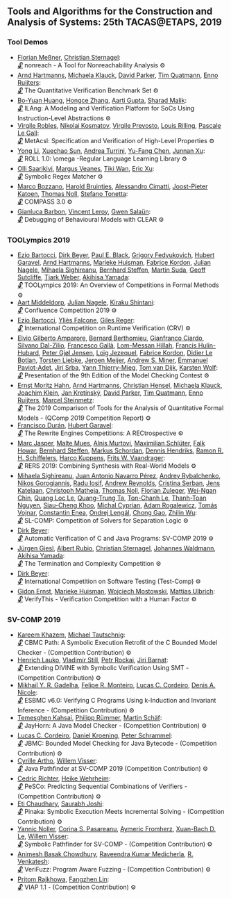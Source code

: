 ## Tools and Algorithms for the Construction and Analysis of Systems: 25th TACAS@ETAPS, 2019
### Tool Demos

- [Florian Meßner](https://dblp.org/pid/207/1078.html), [Christian Sternagel](https://dblp.org/pid/33/287.html):  
[🔓](https://doi.org/10.1007/978-3-030-17462-0_19) nonreach - A Tool for Nonreachability Analysis
⚙️
- [Arnd Hartmanns](https://dblp.org/pid/89/7952.html), [Michaela Klauck](https://dblp.org/pid/199/2503.html), [David Parker](https://dblp.org/pid/33/3095.html), [Tim Quatmann](https://dblp.org/pid/162/9630.html), [Enno Ruijters](https://dblp.org/pid/153/2435.html):  
[🔓](https://doi.org/10.1007/978-3-030-17462-0_20) The Quantitative Verification Benchmark Set
⚙️
- [Bo-Yuan Huang](https://dblp.org/pid/150/6386.html), [Hongce Zhang](https://dblp.org/pid/187/8283.html), [Aarti Gupta](https://dblp.org/pid/18/2229.html), [Sharad Malik](https://dblp.org/pid/79/6934.html):  
[🔓](https://doi.org/10.1007/978-3-030-17462-0_21) ILAng: A Modeling and Verification Platform for SoCs Using Instruction-Level Abstractions
⚙️
- [Virgile Robles](https://dblp.org/pid/230/8086.html), [Nikolai Kosmatov](https://dblp.org/pid/98/3847.html), [Virgile Prevosto](https://dblp.org/pid/05/1744.html), [Louis Rilling](https://dblp.org/pid/43/3275.html), [Pascale Le Gall](https://dblp.org/pid/31/1845.html):  
[🔓](https://doi.org/10.1007/978-3-030-17462-0_22) MetAcsl: Specification and Verification of High-Level Properties
⚙️
- [Yong Li](https://dblp.org/pid/93/2334-31.html), [Xuechao Sun](https://dblp.org/pid/234/6262.html), [Andrea Turrini](https://dblp.org/pid/51/3769.html), [Yu-Fang Chen](https://dblp.org/pid/76/1885.html), [Junnan Xu](https://dblp.org/pid/155/5944.html):  
[🔓](https://doi.org/10.1007/978-3-030-17462-0_23) ROLL 1.0: \\omega -Regular Language Learning Library
⚙️
- [Olli Saarikivi](https://dblp.org/pid/117/9611.html), [Margus Veanes](https://dblp.org/pid/42/6841.html), [Tiki Wan](https://dblp.org/pid/238/3291.html), [Eric Xu](https://dblp.org/pid/87/3921.html):  
[🔓](https://doi.org/10.1007/978-3-030-17462-0_24) Symbolic Regex Matcher
⚙️
- [Marco Bozzano](https://dblp.org/pid/66/3003.html), [Harold Bruintjes](https://dblp.org/pid/151/5212.html), [Alessandro Cimatti](https://dblp.org/pid/13/5961.html), [Joost-Pieter Katoen](https://dblp.org/pid/k/JoostPieterKatoen.html), [Thomas Noll](https://dblp.org/pid/31/248-1.html), [Stefano Tonetta](https://dblp.org/pid/t/StefanoTonetta.html):  
[🔓](https://doi.org/10.1007/978-3-030-17462-0_25) COMPASS 3.0
⚙️
- [Gianluca Barbon](https://dblp.org/pid/168/1123.html), [Vincent Leroy](https://dblp.org/pid/02/7933.html), [Gwen Salaün](https://dblp.org/pid/86/2766.html):  
[🔓](https://doi.org/10.1007/978-3-030-17462-0_26) Debugging of Behavioural Models with CLEAR
⚙️

### TOOLympics 2019

- [Ezio Bartocci](https://dblp.org/pid/b/EzioBartocci.html), [Dirk Beyer](https://dblp.org/pid/b/DirkBeyer1.html), [Paul E. Black](https://dblp.org/pid/16/6383.html), [Grigory Fedyukovich](https://dblp.org/pid/43/8810.html), [Hubert Garavel](https://dblp.org/pid/83/127.html), [Arnd Hartmanns](https://dblp.org/pid/89/7952.html), [Marieke Huisman](https://dblp.org/pid/76/6612.html), [Fabrice Kordon](https://dblp.org/pid/07/2336.html), [Julian Nagele](https://dblp.org/pid/62/11440.html), [Mihaela Sighireanu](https://dblp.org/pid/27/1531.html), [Bernhard Steffen](https://dblp.org/pid/s/BernhardSteffen.html), [Martin Suda](https://dblp.org/pid/24/5175-1.html), [Geoff Sutcliffe](https://dblp.org/pid/s/GeoffSutcliffe.html), [Tjark Weber](https://dblp.org/pid/56/3934.html), [Akihisa Yamada](https://dblp.org/pid/36/2450-2.html):  
[🔓](https://doi.org/10.1007/978-3-030-17502-3_1) TOOLympics 2019: An Overview of Competitions in Formal Methods
⚙️
- [Aart Middeldorp](https://dblp.org/pid/m/AMiddeldorp.html), [Julian Nagele](https://dblp.org/pid/62/11440.html), [Kiraku Shintani](https://dblp.org/pid/166/0926.html):  
[🔓](https://doi.org/10.1007/978-3-030-17502-3_2) Confluence Competition 2019
⚙️
- [Ezio Bartocci](https://dblp.org/pid/b/EzioBartocci.html), [Yliès Falcone](https://dblp.org/pid/11/5986.html), [Giles Reger](https://dblp.org/pid/118/0099.html):  
[🔓](https://doi.org/10.1007/978-3-030-17502-3_3) International Competition on Runtime Verification (CRV)
⚙️
- [Elvio Gilberto Amparore](https://dblp.org/pid/70/8611.html), [Bernard Berthomieu](https://dblp.org/pid/71/3025.html), [Gianfranco Ciardo](https://dblp.org/pid/c/GianfrancoCiardo.html), [Silvano Dal-Zilio](https://dblp.org/pid/20/5526.html), [Francesco Gallà](https://dblp.org/pid/238/3294.html), [Lom-Messan Hillah](https://dblp.org/pid/05/258.html), [Francis Hulin-Hubard](https://dblp.org/pid/135/0047.html), [Peter Gjøl Jensen](https://dblp.org/pid/144/4964.html), [Loïg Jezequel](https://dblp.org/pid/21/8131.html), [Fabrice Kordon](https://dblp.org/pid/07/2336.html), [Didier Le Botlan](https://dblp.org/pid/93/1403.html), [Torsten Liebke](https://dblp.org/pid/230/4006.html), [Jeroen Meijer](https://dblp.org/pid/153/2465.html), [Andrew S. Miner](https://dblp.org/pid/39/179.html), [Emmanuel Paviot-Adet](https://dblp.org/pid/21/3939.html), [Jirí Srba](https://dblp.org/pid/s/JiriSrba.html), [Yann Thierry-Mieg](https://dblp.org/pid/91/1769.html), [Tom van Dijk](https://dblp.org/pid/126/8210.html), [Karsten Wolf](https://dblp.org/pid/w/KarstenWolf.html):  
[🔓](https://doi.org/10.1007/978-3-030-17502-3_4) Presentation of the 9th Edition of the Model Checking Contest
⚙️
- [Ernst Moritz Hahn](https://dblp.org/pid/78/6159.html), [Arnd Hartmanns](https://dblp.org/pid/89/7952.html), [Christian Hensel](https://dblp.org/pid/124/8982.html), [Michaela Klauck](https://dblp.org/pid/199/2503.html), [Joachim Klein](https://dblp.org/pid/k/JoachimKlein1.html), [Jan Kretínský](https://dblp.org/pid/95/6511.html), [David Parker](https://dblp.org/pid/33/3095.html), [Tim Quatmann](https://dblp.org/pid/162/9630.html), [Enno Ruijters](https://dblp.org/pid/153/2435.html), [Marcel Steinmetz](https://dblp.org/pid/178/8676.html):  
[🔓](https://doi.org/10.1007/978-3-030-17502-3_5) The 2019 Comparison of Tools for the Analysis of Quantitative Formal Models - (QComp 2019 Competition Report)
⚙️
- [Francisco Durán](https://dblp.org/pid/72/6497.html), [Hubert Garavel](https://dblp.org/pid/83/127.html):  
[🔓](https://doi.org/10.1007/978-3-030-17502-3_6) The Rewrite Engines Competitions: A RECtrospective
⚙️
- [Marc Jasper](https://dblp.org/pid/174/1426.html), [Malte Mues](https://dblp.org/pid/193/3337.html), [Alnis Murtovi](https://dblp.org/pid/225/6977.html), [Maximilian Schlüter](https://dblp.org/pid/228/7214.html), [Falk Howar](https://dblp.org/pid/12/8669.html), [Bernhard Steffen](https://dblp.org/pid/s/BernhardSteffen.html), [Markus Schordan](https://dblp.org/pid/69/3212.html), [Dennis Hendriks](https://dblp.org/pid/237/8554.html), [Ramon R. H. Schiffelers](https://dblp.org/pid/42/2894.html), [Harco Kuppens](https://dblp.org/pid/118/0012.html), [Frits W. Vaandrager](https://dblp.org/pid/v/FritsWVaandrager.html):  
[🔓](https://doi.org/10.1007/978-3-030-17502-3_7) RERS 2019: Combining Synthesis with Real-World Models
⚙️
- [Mihaela Sighireanu](https://dblp.org/pid/27/1531.html), [Juan Antonio Navarro Pérez](https://dblp.org/pid/39/5938.html), [Andrey Rybalchenko](https://dblp.org/pid/r/AndreyRybalchenko.html), [Nikos Gorogiannis](https://dblp.org/pid/86/4535.html), [Radu Iosif](https://dblp.org/pid/81/5510.html), [Andrew Reynolds](https://dblp.org/pid/41/9861.html), [Cristina Serban](https://dblp.org/pid/27/5922.html), [Jens Katelaan](https://dblp.org/pid/66/10257.html), [Christoph Matheja](https://dblp.org/pid/172/5070.html), [Thomas Noll](https://dblp.org/pid/31/248-1.html), [Florian Zuleger](https://dblp.org/pid/69/2671.html), [Wei-Ngan Chin](https://dblp.org/pid/c/WeiNganChin.html), [Quang Loc Le](https://dblp.org/pid/32/8098.html), [Quang-Trung Ta](https://dblp.org/pid/134/3046.html), [Ton-Chanh Le](https://dblp.org/pid/135/6224.html), [Thanh-Toan Nguyen](https://dblp.org/pid/207/0921.html), [Siau-Cheng Khoo](https://dblp.org/pid/k/SiauChenKhoo.html), [Michal Cyprian](https://dblp.org/pid/238/2987.html), [Adam Rogalewicz](https://dblp.org/pid/87/2946.html), [Tomás Vojnar](https://dblp.org/pid/51/533.html), [Constantin Enea](https://dblp.org/pid/72/2839.html), [Ondrej Lengál](https://dblp.org/pid/47/7646.html), [Chong Gao](https://dblp.org/pid/99/6294.html), [Zhilin Wu](https://dblp.org/pid/71/3710.html):  
[🔓](https://doi.org/10.1007/978-3-030-17502-3_8) SL-COMP: Competition of Solvers for Separation Logic
⚙️
- [Dirk Beyer](https://dblp.org/pid/b/DirkBeyer1.html):  
[🔓](https://doi.org/10.1007/978-3-030-17502-3_9) Automatic Verification of C and Java Programs: SV-COMP 2019
⚙️
- [Jürgen Giesl](https://dblp.org/pid/g/JurgenGiesl.html), [Albert Rubio](https://dblp.org/pid/29/6684.html), [Christian Sternagel](https://dblp.org/pid/33/287.html), [Johannes Waldmann](https://dblp.org/pid/33/1518.html), [Akihisa Yamada](https://dblp.org/pid/36/2450-2.html):  
[🔓](https://doi.org/10.1007/978-3-030-17502-3_10) The Termination and Complexity Competition
⚙️
- [Dirk Beyer](https://dblp.org/pid/b/DirkBeyer1.html):  
[🔓](https://doi.org/10.1007/978-3-030-17502-3_11) International Competition on Software Testing (Test-Comp)
⚙️
- [Gidon Ernst](https://dblp.org/pid/19/1202.html), [Marieke Huisman](https://dblp.org/pid/76/6612.html), [Wojciech Mostowski](https://dblp.org/pid/71/6269.html), [Mattias Ulbrich](https://dblp.org/pid/73/9580.html):  
[🔓](https://doi.org/10.1007/978-3-030-17502-3_12) VerifyThis - Verification Competition with a Human Factor
⚙️

### SV-COMP 2019

- [Kareem Khazem](https://dblp.org/pid/178/2891.html), [Michael Tautschnig](https://dblp.org/pid/18/1323.html):  
[🔓](https://doi.org/10.1007/978-3-030-17502-3_13) CBMC Path: A Symbolic Execution Retrofit of the C Bounded Model Checker - (Competition Contribution)
⚙️
- [Henrich Lauko](https://dblp.org/pid/178/2897.html), [Vladimír Still](https://dblp.org/pid/132/1780.html), [Petr Rockai](https://dblp.org/pid/35/5000.html), [Jiri Barnat](https://dblp.org/pid/b/JiriBarnat.html):  
[🔓](https://doi.org/10.1007/978-3-030-17502-3_14) Extending DIVINE with Symbolic Verification Using SMT - (Competition Contribution)
⚙️
- [Mikhail Y. R. Gadelha](https://dblp.org/pid/127/1726.html), [Felipe R. Monteiro](https://dblp.org/pid/185/1029.html), [Lucas C. Cordeiro](https://dblp.org/pid/42/4311.html), [Denis A. Nicole](https://dblp.org/pid/04/2787.html):  
[🔓](https://doi.org/10.1007/978-3-030-17502-3_15) ESBMC v6.0: Verifying C Programs Using k-Induction and Invariant Inference - (Competition Contribution)
⚙️
- [Temesghen Kahsai](https://dblp.org/pid/02/6790.html), [Philipp Rümmer](https://dblp.org/pid/79/5611.html), [Martin Schäf](https://dblp.org/pid/41/7506.html):  
[🔓](https://doi.org/10.1007/978-3-030-17502-3_16) JayHorn: A Java Model Checker - (Competition Contribution)
⚙️
- [Lucas C. Cordeiro](https://dblp.org/pid/42/4311.html), [Daniel Kroening](https://dblp.org/pid/k/DanielKroening.html), [Peter Schrammel](https://dblp.org/pid/23/8898.html):  
[🔓](https://doi.org/10.1007/978-3-030-17502-3_17) JBMC: Bounded Model Checking for Java Bytecode - (Competition Contribution)
⚙️
- [Cyrille Artho](https://dblp.org/pid/21/6330.html), [Willem Visser](https://dblp.org/pid/54/5019.html):  
[🔓](https://doi.org/10.1007/978-3-030-17502-3_18) Java Pathfinder at SV-COMP 2019 (Competition Contribution)
⚙️
- [Cedric Richter](https://dblp.org/pid/238/3001.html), [Heike Wehrheim](https://dblp.org/pid/w/HeikeWehrheim.html):  
[🔓](https://doi.org/10.1007/978-3-030-17502-3_19) PeSCo: Predicting Sequential Combinations of Verifiers - (Competition Contribution)
⚙️
- [Eti Chaudhary](https://dblp.org/pid/237/9699.html), [Saurabh Joshi](https://dblp.org/pid/13/4416-1.html):  
[🔓](https://doi.org/10.1007/978-3-030-17502-3_20) Pinaka: Symbolic Execution Meets Incremental Solving - (Competition Contribution)
⚙️
- [Yannic Noller](https://dblp.org/pid/214/0370.html), [Corina S. Pasareanu](https://dblp.org/pid/03/4368.html), [Aymeric Fromherz](https://dblp.org/pid/193/3445.html), [Xuan-Bach D. Le](https://dblp.org/pid/167/6015.html), [Willem Visser](https://dblp.org/pid/54/5019.html):  
[🔓](https://doi.org/10.1007/978-3-030-17502-3_21) Symbolic Pathfinder for SV-COMP - (Competition Contribution)
⚙️
- [Animesh Basak Chowdhury](https://dblp.org/pid/217/4860.html), [Raveendra Kumar Medicherla](https://dblp.org/pid/161/1016.html), [R. Venkatesh](https://dblp.org/pid/77/2661.html):  
[🔓](https://doi.org/10.1007/978-3-030-17502-3_22) VeriFuzz: Program Aware Fuzzing - (Competition Contribution)
⚙️
- [Pritom Rajkhowa](https://dblp.org/pid/132/0057.html), [Fangzhen Lin](https://dblp.org/pid/73/6980.html):  
[🔓](https://doi.org/10.1007/978-3-030-17502-3_23) VIAP 1.1 - (Competition Contribution)
⚙️
